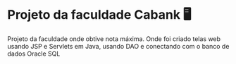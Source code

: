 # Projeto da faculdade Cabank 🖥️
Projeto da faculdade onde obtive nota máxima. 
Onde foi criado telas web usando JSP e Servlets em Java, usando DAO e conectando com o banco de dados Oracle SQL
